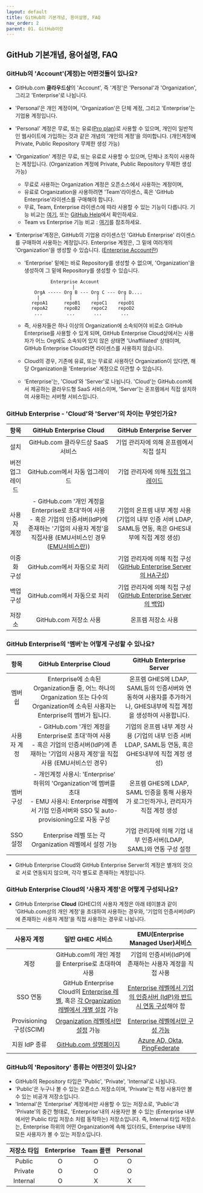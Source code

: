 ```yaml
---
layout: default
title: GitHub의 기본개념, 용어설명, FAQ
nav_order: 2
parent: 01. GitHub이란
---
```



## GitHub 기본개념, 용어설명, FAQ
  
### GitHub의 'Account'(계정)는 어떤것들이 있나요?
- GitHub.com **클라우드상**의 'Account', 즉 '계정'은 'Personal'과 'Organization', 그리고 'Enterprise'로 나뉩니다.
- 'Personal'은 개인 계정이며, 'Organization'은 단체 계정, 그리고 'Enterprise'는 기업용 계정입니다.
- 'Personal' 계정은 무료, 또는 유료([Pro plan](https://docs.github.com/en/get-started/learning-about-github/githubs-plans#github-pro))로 사용할 수 있으며, 개인이 일반적인 웹사이트에 가입하는 것과 같은 개념의 '개인의 계정'을 의미합니다. (개인계정에 Private, Public Repository 무제한 생성 가능)
- 'Organization' 계정은 무료, 또는 유료로 사용할 수 있으며, 단체나 조직이 사용하는 계정입니다. (Organization 계정에 Private, Public Repository 무제한 생성 가능)
   - 무료로 사용하는 Organization 계정은 오픈소스에서 사용하는 계정이며, 
   - 유료로 Organization을 사용하려면 'Team'라이센스, 혹은 'GitHub Enterprise'라이센스를 구매해야 합니다.
   - 무료, Team, Enterprise 라이센스에 따라 사용할 수 있는 기능이 다릅니다. 기능 비교는 [여기](https://github.com/pricing), 또는 [GitHub Help](https://docs.github.com/ko/get-started/learning-about-github/githubs-plans)에서 확인하세요.
   - Team vs Enterprise 기능 비교 : [여기](Team-vs-Enterprise.md)를 참조하세요.

- 'Enterprise'계정은, GitHub의 기업용 라이센스인 'GitHub Enterprise' 라이센스를 구매하여 사용하는 계정입니다. Enterprise 계정은, 그 밑에 여러개의 'Organization'을 생성할 수 있습니다. ([Enterprise Account란](../Ch2.Enterprise_account/Enterprise_account.md))
  - 'Enterprise' 밑에는 바로 Repository를 생성할 수 없으며, 'Organization'을 생성하여 그 밑에 Repository를 생성할 수 있습니다. 
  ```
               Enterprise Account
                       |
         OrgA ----- Org B --- Org C --- Org D....
          |           |         |         |
        repoA1      repoB1    repoC1    repoD1
        repoA2      repoB2    repoC2    repoD2
         ...         ...       ...       ...
   ```

    - 즉, 사용자들은 하나 이상의 Organization에 소속되어야 비로소 GitHub Enterprise를 사용할 수 있게 되며, GitHub Enterprise Cloud상에서는 사용자가 어느 Org에도 소속되어 있지 않은 상태면 'Unaffiliated' 상태이며, GitHub Enterprise Cloud라면 라이센스를 사용하지 않습니다. 

  - Cloud의 경우, 기존에 유료, 또는 무료로 사용하던 Organization이 있다면, 해당 Organization을 'Enterprise' 계정으로 이관할 수 있습니다.
  - 'Enterprise'는, 'Cloud'와 'Server'로 나뉩니다. 'Cloud'는 GitHub.com에서 제공하는 클라우드형 SaaS 서비스이며, 'Server'는 온프렘에서 직접 설치하여 사용하는 서버형 서비스입니다.


### GitHub Enterprise - 'Cloud'와 'Server'의 차이는 무엇인가요?
   
   | 항목 | GitHub Enterprise Cloud | GitHub Enterprise Server |
   |:---:|:---:|:---:|
   | 설치 | GitHub.com 클라우드상 SaaS서비스 | 기업 관리자에 의해 온프렘에서 직접 설치 | 
   | 버전 업그레이드 | GitHub.com에서 자동 업그레이드 | 기업 관리자에 의해 [직접 업그레이드](https://docs.github.com/ko/enterprise-server@latest/admin/monitoring-managing-and-updating-your-instance/updating-the-virtual-machine-and-physical-resources/upgrading-github-enterprise-server) |
   | 사용자 계정 | - GitHub.com '개인 계정을 Enterprise로 초대'하여 사용 <BR>    - 혹은 기업의 인증서버(IdP)에 존재하는 '기업의 사용자 계정'을 직접사용 (EMU서비스인 경우 ([EMU서비스란](../Ch3.EMU/Ch2.Enterprise_managed_user.md)))  | 기업의 온프렘 내부 계정 사용 (기업의 내부 인증 서버 LDAP, SAML등 연동, 혹은 GHES내부에 직접 계정 생성)  |
   | 이중화 구성 | GitHub.com에서 자동으로 처리 | 기업 관리자에 의해 직접 구성 ([GitHub Enterprise Server의 HA구성](https://docs.github.com/ko/enterprise-server@latest/admin/monitoring-managing-and-updating-your-instance/configuring-high-availability/creating-a-high-availability-replica)) |
   | 백업 구성 | GitHub.com에서 자동으로 처리 | 기업 관리자에 의해 직접 구성 ([GitHub Enterprise Server의 백업](https://docs.github.com/ko/enterprise-server@latest/admin/backing-up-and-restoring-your-instance/configuring-backups-on-your-instance)) |
   | 저장소 | GitHub.com 저장소 사용 | 온프렘 저장소 사용 |

  

### GitHub Enterprise의 '멤버'는 어떻게 구성할 수 있나요?

| 항목 | GitHub Enterprise Cloud | GitHub Enterprise Server |
|:---:|:---:|:---:|
| 멤버쉽 | Enterprise에 소속된 Organization들 중, 어느 하나의 Organization 또는 다수의 Organization에 소속된 사용자는 Enterprise의 멤버가 됩니다. | 온프렘 GHES에 LDAP, SAML등의 인증서버와 연동하여 사용자를 추가하거나, GHES내부에 직접 계정을 생성하여 사용합니다. |
| 사용자 계정 | - GitHub.com '개인 계정을 Enterprise로 초대'하여 사용 <BR> - 혹은 기업의 인증서버(IdP)에 존재하는 '기업의 사용자 계정'을 직접사용 (EMU서비스인 경우)  | 기업의 온프렘 내부 계정 사용 (기업의 내부 인증 서버 LDAP, SAML등 연동, 혹은 GHES내부에 직접 계정 생성)  |
| 멤버 구성 | - 개인계정 사용시: 'Enterprise' 하위의 'Organization'에 멤버를 초대   <br>  - EMU 사용시: Enterprise 레벨에서 기업 인증서버와 SSO 및 auto-provisioning으로 자동 구성 | 온프렘 GHES에 LDAP, SAML 인증을 통해 사용자가 로그인하거나, 관리자가 직접 계정 생성 |
| SSO 설정 | Enterprise 레벨 또는 각 Organization 레벨에서 설정 가능 | 기업 관리자에 의해 기업 내부 인증서버(LDAP, SAML)와 연동 구성 설정


- GitHub Enterprise Cloud와 GitHub Enterprise Server의 계정은 별개의 것으로 서로 연동되지 않으며, 각각 별도로 존재하는 계정입니다.

### GitHub Enterprise Cloud의 '사용자 계정'은 어떻게 구성되나요?
- GitHub Enterprise **Cloud** (GHEC)의 사용자 계정은 아래 테이블과 같이 'GitHub.com상의 개인 계정'을 초대하여 사용하는 경우와, '기업의 인증서버(IdP)에 존재하는 사용자 계정'을 직접 사용하는 경우로 나뉩니다.

| 사용자 계정 | 일반 GHEC 서비스 | EMU(Enterprise Managed User)서비스 |
|:---:|:---:|:---:|
| 계정 | GitHub.com의 개인 계정을 Enterprise로 초대하여 사용 | 기업의 인증서버(IdP)에 존재하는 사용자 계정을 직접 사용 |
| SSO 연동 | GitHub Enterprise Cloud의 [Enterprise 레벨](https://docs.github.com/ko/enterprise-cloud@latest/admin/managing-iam/using-saml-for-enterprise-iam/configuring-saml-single-sign-on-for-your-enterprise), 혹은 [각 Organization 레벨에서 개별 설정](https://docs.github.com/ko/enterprise-cloud@latest/organizations/managing-saml-single-sign-on-for-your-organization/connecting-your-identity-provider-to-your-organization) 가능 | [Enterprise 레벨에서 기업의 인증서버 (IdP)와 반드시 연동 구성](https://docs.github.com/ko/enterprise-cloud@latest/admin/managing-iam/configuring-authentication-for-enterprise-managed-users/configuring-saml-single-sign-on-for-enterprise-managed-users)해야 함 |
| Provisioning 구성(SCIM) | [Organization 레벨에서만 설정](https://docs.github.com/ko/enterprise-cloud@latest/organizations/managing-saml-single-sign-on-for-your-organization/about-scim-for-organizations) 가능 |  [Enterprise 레벨에서만 구성 가능](https://docs.github.com/ko/enterprise-cloud@latest/admin/managing-iam/provisioning-user-accounts-for-enterprise-managed-users/configuring-scim-provisioning-for-enterprise-managed-users) |
| 지원 IdP 종류 | [GitHub.com 설명페이지](https://docs.github.com/ko/enterprise-cloud@latest/admin/managing-iam/using-saml-for-enterprise-iam/configuring-saml-single-sign-on-for-your-enterprise#supported-identity-providers) | [Azure AD, Okta, PingFederate](https://docs.github.com/ko/enterprise-cloud@latest/admin/managing-iam/understanding-iam-for-enterprises/about-enterprise-managed-users#partner-identity-providers) |

### GitHub의 'Repository' 종류는 어떤것이 있나요?
- GitHub의 Repository 타입은 'Public', 'Private', 'Internal'로 나뉩니다.
- 'Public'은 누구나 볼 수 있는 오픈소스 저장소이며, 'Private'는 특정 사용자만 볼 수 있는 비공개 저장소입니다.
- 'Internal'은 'Enterprise' 계정에서만 사용할 수 있는 저장소로, 'Public'과 'Private'의 중간 형태로, 'Enterprise'내의 사용자만 볼 수 있는 (Enterprise 내부에서만 Public 타입 저장소 처럼 동작하는) 저장소입니다. 즉, Internal 타입 저장소는, Enterprise 하위의 어떤 Organization에 속해 있더라도, Enterprise 내부의 모든 사용자가 볼 수 있는 저장소입니다. 

| 저장소 타입 | Enterprise | Team 플랜 | Personal |
|:---:|:---:|:---:|:---:|
| Public | O | O | O |
| Private | O | O | O |
| Internal | O | X | X |




